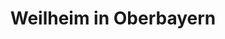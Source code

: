 ---
title: Weilheim in Oberbayern
url: /weilheim-in-oberbayern/
latitude: 47.853
longitude: 11.152
---